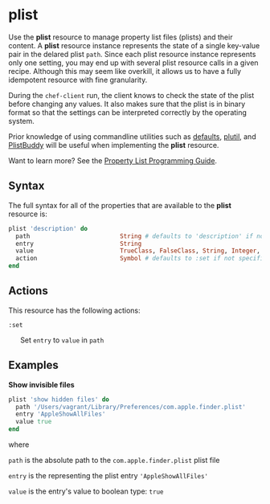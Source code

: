 plist
=====

Use the **plist** resource to manage property list files (plists) and their content.
A **plist** resource instance represents the state of a single key-value pair in
the delared plist `path`. Since each plist resource instance represents only one
setting, you may end up with several plist resource calls in a given recipe. Although
this may seem like overkill, it allows us to have a fully idempotent resource with
fine granularity.

During the `chef-client` run, the client knows to check the state of the plist
before changing any values. It also makes sure that the plist is in binary format
so that the settings can be interpreted correctly by the operating system.

Prior knowledge of using commandline utilities such as
[defaults](https://developer.apple.com/legacy/library/documentation/Darwin/Reference/ManPages/man1/defaults.1.html),
[plutil](https://developer.apple.com/legacy/library/documentation/Darwin/Reference/ManPages/man1/plutil.1.html),
and [PlistBuddy](https://developer.apple.com/legacy/library/documentation/Darwin/Reference/ManPages/man8/PlistBuddy.8.html)
will be useful when implementing the **plist** resource.

Want to learn more? See the [Property List Programming Guide](https://developer.apple.com/library/content/documentation/Cocoa/Conceptual/PropertyLists/QuickStartPlist/QuickStartPlist.html#//apple_ref/doc/uid/10000048i-CH4-SW5).

Syntax
------

The full syntax for all of the properties that are available to the **plist**
resource is:

```ruby
plist 'description' do
  path                         String # defaults to 'description' if not specified
  entry                        String
  value                        TrueClass, FalseClass, String, Integer, Float
  action                       Symbol # defaults to :set if not specified
end
```

Actions
-------

This resource has the following actions:

`:set`

&nbsp;&nbsp;&nbsp;&nbsp;&nbsp;&nbsp;Set `entry` to `value` in `path`

Examples
--------

**Show invisible files**

```ruby
plist 'show hidden files' do
  path '/Users/vagrant/Library/Preferences/com.apple.finder.plist'
  entry 'AppleShowAllFiles'
  value true
end
```

where

`path` is the absolute path to the `com.apple.finder.plist` plist file

`entry` is the representing the plist entry `'AppleShowAllFiles'`

`value` is the entry's value to boolean type: `true`
